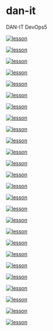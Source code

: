 # dan-it

DAN-IT DevOps5

[![lesson](https://img.shields.io/badge/HW-01-25a148?logo=git&logoColor=white)](https://github.com/Akyna/dan-it/tree/main/homework_01)

[![lesson](https://img.shields.io/badge/HW-03-25a148?logo=git&logoColor=white)](https://github.com/Akyna/dan-it/tree/main/homework_03)

[![lesson](https://img.shields.io/badge/HW-04-25a148?logo=git&logoColor=white)](https://github.com/Akyna/dan-it/tree/main/homework_04)

[![lesson](https://img.shields.io/badge/HW-05-25a148?logo=git&logoColor=white)](https://github.com/Akyna/dan-it/tree/main/homework_05)

[![lesson](https://img.shields.io/badge/HW-06-25a148?logo=git&logoColor=white)](https://github.com/Akyna/dan-it/tree/main/homework_06)

[![lesson](https://img.shields.io/badge/HW-07-25a148?logo=git&logoColor=white)](https://github.com/Akyna/dan-it/tree/main/homework_07)

[![lesson](https://img.shields.io/badge/HW-08-25a148?logo=git&logoColor=white)](https://github.com/Akyna/dan-it/tree/main/homework_08)

[![lesson](https://img.shields.io/badge/HW-step_project_1-25a148?logo=git&logoColor=white)](https://github.com/Akyna/dan-it/tree/main/step_project_1)

[![lesson](https://img.shields.io/badge/HW-10-25a148?logo=git&logoColor=white)](https://github.com/Akyna/dan-it/tree/main/homework_10)

[![lesson](https://img.shields.io/badge/HW-11-25a148?logo=git&logoColor=white)](https://github.com/Akyna/dan-it/tree/main/homework_11)

[![lesson](https://img.shields.io/badge/HW-12-25a148?logo=git&logoColor=white)](https://github.com/Akyna/dan-it/tree/main/homework_12)

[![lesson](https://img.shields.io/badge/HW-13-25a148?logo=git&logoColor=white)](https://github.com/Akyna/dan-it/tree/main/homework_13)

[![lesson](https://img.shields.io/badge/HW-14-25a148?logo=git&logoColor=white)](https://github.com/Akyna/dan-it/tree/main/homework_14)

[![lesson](https://img.shields.io/badge/HW-step_project_2-25a148?logo=git&logoColor=white)](https://github.com/Akyna/dan-it/tree/main/step_project_2)

[![lesson](https://img.shields.io/badge/HW-16-25a148?logo=git&logoColor=white)](https://github.com/Akyna/dan-it/tree/main/homework_16)

[![lesson](https://img.shields.io/badge/HW-17-25a148?logo=git&logoColor=white)](https://github.com/Akyna/dan-it/tree/main/homework_17)

[![lesson](https://img.shields.io/badge/HW-18-25a148?logo=git&logoColor=white)](https://github.com/Akyna/dan-it/tree/main/homework_18)

[![lesson](https://img.shields.io/badge/HW-19-25a148?logo=git&logoColor=white)](https://github.com/Akyna/dan-it/tree/main/homework_19)

[![lesson](https://img.shields.io/badge/HW-20-25a148?logo=git&logoColor=white)](https://github.com/Akyna/dan-it/tree/main/homework_20)

[![lesson](https://img.shields.io/badge/HW-21-25a148?logo=git&logoColor=white)](https://github.com/Akyna/dan-it/tree/main/homework_21)

[![lesson](https://img.shields.io/badge/HW-step_project_3-25a148?logo=git&logoColor=white)](https://github.com/Akyna/dan-it/tree/main/step_project_3)

[![lesson](https://img.shields.io/badge/HW-23-25a148?logo=git&logoColor=white)](https://github.com/Akyna/dan-it/tree/main/homework_23)

[![lesson](https://img.shields.io/badge/HW-24-25a148?logo=git&logoColor=white)](https://github.com/Akyna/dan-it/tree/main/homework_24)

[![lesson](https://img.shields.io/badge/HW-step_project_4-25a148?logo=git&logoColor=white)](https://github.com/Akyna/dan-it/tree/main/step_project_4)

[![lesson](https://img.shields.io/badge/HW-26-25a148?logo=git&logoColor=white)](https://github.com/Akyna/dan-it/tree/main/homework_26)

[![lesson](https://img.shields.io/badge/HW-27-blue?logo=git&logoColor=white)](https://github.com/Akyna/dan-it/tree/main/homework_27)
